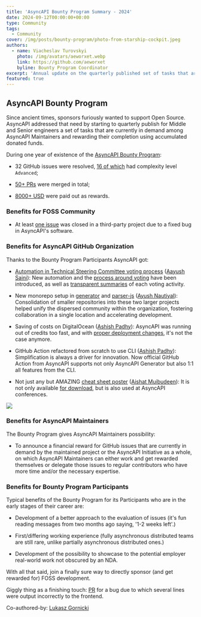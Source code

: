 ```yaml
---
title: 'AsyncAPI Bounty Program Summary - 2024'
date: 2024-09-12T00:00:00+00:00
type: Community
tags:
  - Community
cover: /img/posts/bounty-program/photo-from-starship-cockpit.jpeg
authors:
  - name: Viacheslav Turovskyi
    photo: /img/avatars/aeworxet.webp
    link: https://github.com/aeworxet
    byline: Bounty Program Coordinator
excerpt: 'Annual update on the quarterly published set of tasks that are currently in demand among AsyncAPI Maintainers, targeted at engineers of Middle and Senior professional levels.'
featured: true
---
```


## AsyncAPI Bounty Program

Since ancient times, sponsors furiously wanted to support Open Source. AsyncAPI addressed that need by starting to quarterly publish for Middle and Senior engineers a set of tasks that are currently in demand among AsyncAPI Maintainers and rewarding their completion using accumulated donated funds.

During one year of existence of the [AsyncAPI Bounty Program](https://github.com/orgs/asyncapi/projects/36/?pane=info):

- 32 GitHub issues were resolved, [16 of which](https://github.com/orgs/asyncapi/projects/36/views/4?filterQuery=-no%3Alevel+-round%3A%22bounty%2F2023-pilot%22&sliceBy%5BcolumnId%5D=77803059&sliceBy%5Bvalue%5D=advanced) had complexity level `Advanced`;

- [50+ PRs](https://github.com/orgs/asyncapi/projects/36/views/4?sliceBy%5BcolumnId%5D=78904519&filterQuery=no%3Aresponsible+-round%3A%22bounty%2F2023-pilot%22+) were merged in total;

- [8000+ USD](https://opencollective.com/asyncapi/expenses?limit=30&tag=bounty&period=2023-09-30T21%3A00%3A00.000Z%E2%86%92all&collectiveSlug=asyncapi&status=PAID) were paid out as rewards.

### Benefits for FOSS Community
- At least [one issue](https://github.com/springwolf/springwolf-core/issues/820#issuecomment-2257879523) was closed in a third-party project due to a fixed bug in AsyncAPI's software.


### Benefits for AsyncAPI GitHub Organization
Thanks to the Bounty Program Participants AsyncAPI got:

- [Automation in Technical Steering Committee voting process](https://github.com/orgs/asyncapi/projects/36/views/4?sliceBy%5BcolumnId%5D=78904519&sliceBy%5Bvalue%5D=community%231093&filterQuery=) ([Aayush Saini](https://github.com/AayushSaini101)): New automation and the [process around voting](https://github.com/asyncapi/community/blob/master/voting.md) have been introduced, as well as [transparent summaries](https://github.com/asyncapi/community/blob/master/TSC_VOTING_OVERVIEW.md) of each voting activity.

- New monorepo setup in [generator](https://github.com/orgs/asyncapi/projects/36/views/4?filterQuery=&sliceBy%5BcolumnId%5D=78904519&sliceBy%5Bvalue%5D=generator%231044) and [parser-js](https://github.com/orgs/asyncapi/projects/36/views/4?filterQuery=&sliceBy%5BcolumnId%5D=78904519&sliceBy%5Bvalue%5D=parser-js%23963) ([Ayush Nautiyal](https://github.com/ayushnau)): Consolidation of smaller repositories into these two larger projects helped unify the dispersed community within the organization, fostering collaboration in a single location and accelerating development.

- Saving of costs on DigitalOcean ([Ashish Padhy](https://github.com/shurtu-gal)): AsyncAPI was running out of credits too fast, and with [proper deployment changes](https://github.com/asyncapi/server-api/issues/317), it's not the case anymore.

- GitHub Action refactored from scratch to use CLI ([Ashish Padhy](https://github.com/shurtu-gal)): Simplification is always a driver for innovation. Now official GitHub Action from AsyncAPI supports not only AsyncAPI Generator but also 1:1 all features from the CLI.

- Not just any but AMAZING [cheat sheet poster](https://github.com/asyncapi/website/issues/425#issuecomment-2121214509) ([Aishat Muibudeen](https://github.com/Mayaleeeee)): It is not only available [for download](https://asyncapi.com/cheatsheet), but is also used at AsyncAPI conferences.

![](/img/posts/bounty-program/362263381-acc75432-0f58-4c96-a65f-f172d34ee4ec.jpg)


### Benefits for AsyncAPI Maintainers

The Bounty Program gives AsyncAPI Maintainers possibility:

- To announce a financial reward for GitHub issues that are currently in demand by the maintained project or the AsyncAPI Initiative as a whole, on which AsyncAPI Maintainers can either work and get rewarded themselves or delegate those issues to regular contributors who have more time and/or the necessary expertise.


### Benefits for Bounty Program Participants

Typical benefits of the Bounty Program for its Participants who are in the early stages of their career are:

- Development of a better approach to the evaluation of issues (it's fun reading messages from two months ago saying, '1-2 weeks left'.)

- First/differing working experience (fully asynchronous distributed teams are still rare, unlike partially asynchronous distributed ones.)

- Development of the possibility to showcase to the potential employer real-world work not obscured by an NDA.


With all that said, join a finally sure way to directly sponsor (and get rewarded for) FOSS development.

Giggly thing as a finishing touch: [PR](https://github.com/asyncapi/website/pull/3111/files) for a bug due to which several lines were output incorrectly to the frontend.

Co-authored-by: [Lukasz Gornicki](https://github.com/derberg)
